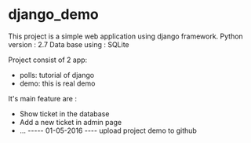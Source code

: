 # django_demo
This project is a simple web application using django framework.
Python version : 2.7
Data base using : SQLite

Project consist of 2 app:
 + polls: tutorial of django
 + demo: this is real demo

It's main feature are :
 + Show ticket in the database
 + Add a new ticket in admin page
 + ...
----- 01-05-2016 ----
upload project demo to github

